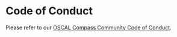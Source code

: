 # Code of Conduct 


Please refer to our [OSCAL Compass Community Code of Conduct](https://github.com/oscal-compass/community/blob/main/CODE_OF_CONDUCT.md).
